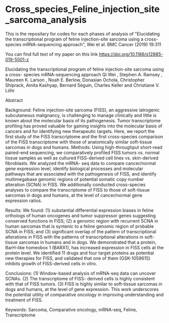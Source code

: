 # Cross_species_Feline_injection_site_sarcoma_analysis

This is the repositary for codes for each phases of analysis of "Elucidating the transcriptional program of
feline injection-site sarcoma using a cross-
species mRNA-sequencing approach", Wei et al. BMC Cancer
(2019) 19:311

You can find full text of my paper on this link
https://doi.org/10.1186/s12885-019-5501-z

Elucidating the transcriptional program of
feline injection-site sarcoma using a cross-
species mRNA-sequencing approach
Qi Wei , Stephen A. Ramsey , Maureen K. Larson , Noah E. Berlow, Donasian Ochola, Christopher Shiprack,
Amita Kashyap, Bernard Séguin, Charles Keller and Christiane V. Löhr

Abstract

Background: 
Feline injection-site sarcoma (FISS), an aggressive iatrogenic subcutaneous malignancy, is challenging
to manage clinically and little is known about the molecular basis of its pathogenesis. Tumor transcriptome
profiling has proved valuable for gaining insights into the molecular basis of cancers and for identifying new
therapeutic targets. Here, we report the first study of the FISS transcriptome and the first cross-species comparison
of the FISS transcriptome with those of anatomically similar soft-tissue sarcomas in dogs and humans.
Methods: Using high-throughput short-read paired-end sequencing, we comparatively profiled FISS tumors vs.
normal tissue samples as well as cultured FISS-derived cell lines vs. skin-derived fibroblasts. We analyzed the mRNA-
seq data to compare cancer/normal gene expression level, identify biological processes and molecular pathways
that are associated with the pathogenesis of FISS, and identify multimegabase genomic regions of potential
somatic copy number alteration (SCNA) in FISS. We additionally conducted cross-species analyses to compare the
transcriptome of FISS to those of soft-tissue sarcomas in dogs and humans, at the level of cancer/normal gene
expression ratios.

Results: 
We found: (1) substantial differential expression biases in feline orthologs of human oncogenes and tumor
suppressor genes suggesting conserved functions in FISS; (2) a genomic region with recurrent SCNA in human
sarcomas that is syntenic to a feline genomic region of probable SCNA in FISS; and (3) significant overlap of the
pattern of transcriptional alterations in FISS with the patterns of transcriptional alterations in soft-tissue sarcomas in
humans and in dogs. We demonstrated that a protein, BarH-like homeobox 1 (BARX1), has increased expression in
FISS cells at the protein level. We identified 11 drugs and four target proteins as potential new therapies for FISS,
and validated that one of them (GSK-1059615) inhibits growth of FISS-derived cells in vitro.

Conclusions: 
(1) Window-based analysis of mRNA-seq data can uncover SCNAs. (2) The transcriptome of FISS-
derived cells is highly consistent with that of FISS tumors. (3) FISS is highly similar to soft-tissue sarcomas in dogs
and humans, at the level of gene expression. This work underscores the potential utility of comparative oncology in
improving understanding and treatment of FISS.

Keywords: Sarcoma, Comparative oncology, mRNA-seq, Feline, Transcriptome

